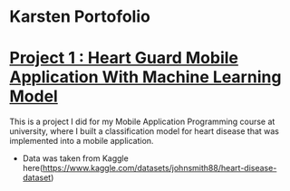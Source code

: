 # Karsten Portofolio

# [Project 1 : Heart Guard Mobile Application With Machine Learning Model](https://github.com/sixxkr/heartguard)

This is a project I did for my Mobile Application Programming course at university, where I built a classification model for heart disease that was implemented into a mobile application.

* Data was taken from Kaggle here(https://www.kaggle.com/datasets/johnsmith88/heart-disease-dataset)
